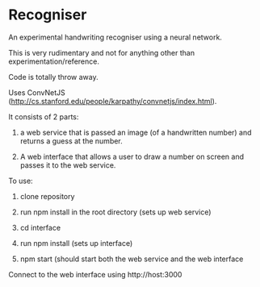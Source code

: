 # Recogniser

An experimental handwriting recogniser using a neural network.

This is very rudimentary and not for anything other than experimentation/reference.

Code is totally throw away.

Uses ConvNetJS (http://cs.stanford.edu/people/karpathy/convnetjs/index.html).


It consists of 2 parts:

1. a web service that is passed an image (of a handwritten number) and returns a guess at the number.

2. A web interface that allows a user to draw a number on screen and passes it to the web service.

To use:

1. clone repository

2. run npm install in the root directory (sets up web service)

3. cd interface

4. run npm install (sets up interface)

5. npm start (should start both the web service and the web interface

Connect to the web interface using http://host:3000


